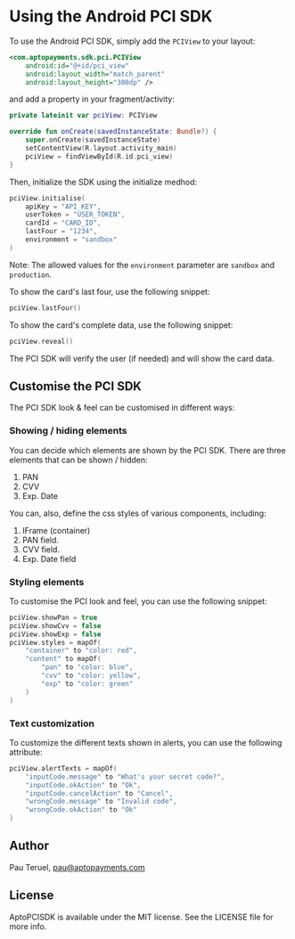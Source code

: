 # Using the Android PCI SDK

To use the Android PCI SDK, simply add the `PCIView` to your layout:

```xml
<com.aptopayments.sdk.pci.PCIView
    android:id="@+id/pci_view"
    android:layout_width="match_parent"
    android:layout_height="300dp" />
```

and add a property in your fragment/activity:

```kotlin
private lateinit var pciView: PCIView

override fun onCreate(savedInstanceState: Bundle?) {
    super.onCreate(savedInstanceState)
    setContentView(R.layout.activity_main)
    pciView = findViewById(R.id.pci_view)
}
```

Then, initialize the SDK using the initialize medhod:

```kotlin
pciView.initialise(
    apiKey = "API_KEY",
    userToken = "USER_TOKEN",
    cardId = "CARD_ID",
    lastFour = "1234",
    environment = "sandbox"
)
```

Note: The allowed values for the `environment` parameter are `sandbox` and `production`.

To show the card's last four, use the following snippet:

```kotlin
pciView.lastFour()
```

To show the card's complete data, use the following snippet:

```kotlin
pciView.reveal()
```

The PCI SDK will verify the user (if needed) and will show the card data.

## Customise the PCI SDK

The PCI SDK look & feel can be customised in different ways:

### Showing / hiding elements

You can decide which elements are shown by the PCI SDK. There are three elements that can be shown / hidden:

1. PAN
1. CVV
1. Exp. Date

You can, also, define the css styles of various components, including:

1. IFrame (container)
1. PAN field.
1. CVV field.
1. Exp. Date field

### Styling elements

To customise the PCI look and feel, you can use the following snippet:

```kotlin
pciView.showPan = true
pciView.showCvv = false
pciView.showExp = false
pciView.styles = mapOf(
    "container" to "color: red",
    "content" to mapOf(
        "pan" to "color: blue",
        "cvv" to "color: yellow",
        "exp" to "color: green"
    )
)
```

### Text customization

To customize the different texts shown in alerts, you can use the following attribute:

```kotlin
pciView.alertTexts = mapOf(
    "inputCode.message" to "What's your secret code?",
    "inputCode.okAction" to "Ok",
    "inputCode.cancelAction" to "Cancel",
    "wrongCode.message" to "Invalid code",
    "wrongCode.okAction" to "Ok"
)
```

## Author

Pau Teruel, pau@aptopayments.com

## License

AptoPCISDK is available under the MIT license. See the LICENSE file for more info.